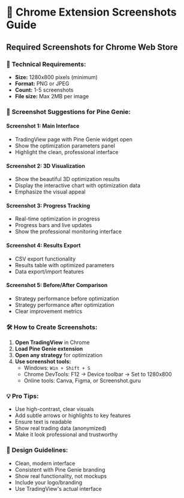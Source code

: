 # 📸 Chrome Extension Screenshots Guide

## Required Screenshots for Chrome Web Store

### 📐 **Technical Requirements:**
- **Size:** 1280x800 pixels (minimum)
- **Format:** PNG or JPEG
- **Count:** 1-5 screenshots
- **File size:** Max 2MB per image

### 🎯 **Screenshot Suggestions for Pine Genie:**

#### **Screenshot 1: Main Interface**
- TradingView page with Pine Genie widget open
- Show the optimization parameters panel
- Highlight the clean, professional interface

#### **Screenshot 2: 3D Visualization**
- Show the beautiful 3D optimization results
- Display the interactive chart with optimization data
- Emphasize the visual appeal

#### **Screenshot 3: Progress Tracking**
- Real-time optimization in progress
- Progress bars and live updates
- Show the professional monitoring interface

#### **Screenshot 4: Results Export**
- CSV export functionality
- Results table with optimized parameters
- Data export/import features

#### **Screenshot 5: Before/After Comparison**
- Strategy performance before optimization
- Strategy performance after optimization  
- Clear improvement metrics

### 🛠️ **How to Create Screenshots:**

1. **Open TradingView** in Chrome
2. **Load Pine Genie extension**
3. **Open any strategy** for optimization
4. **Use screenshot tools:**
   - Windows: `Win + Shift + S`
   - Chrome DevTools: F12 → Device toolbar → Set to 1280x800
   - Online tools: Canva, Figma, or Screenshot.guru

### 💡 **Pro Tips:**
- Use high-contrast, clear visuals
- Add subtle arrows or highlights to key features
- Ensure text is readable
- Show real trading data (anonymized)
- Make it look professional and trustworthy

### 🎨 **Design Guidelines:**
- Clean, modern interface
- Consistent with Pine Genie branding
- Show real functionality, not mockups
- Include your logo/branding
- Use TradingView's actual interface

